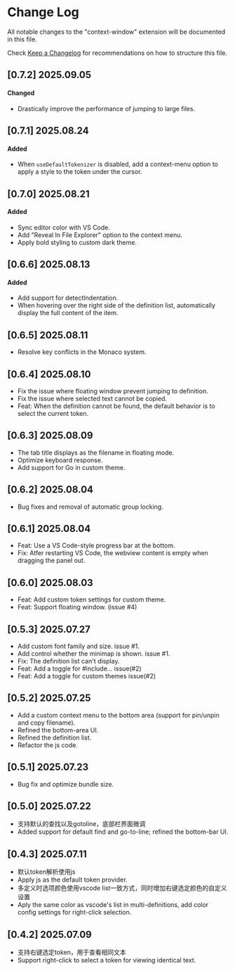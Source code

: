 # Change Log

All notable changes to the "context-window" extension will be documented in this file.

Check [Keep a Changelog](http://keepachangelog.com/) for recommendations on how to structure this file.

## [0.7.2] 2025.09.05

#### Changed

- Drastically improve the performance of jumping to large files.

## [0.7.1] 2025.08.24

#### Added

- When `useDefaultTokenizer` is disabled, add a context-menu option to apply a style to the token under the cursor.

## [0.7.0] 2025.08.21

#### Added

- Sync editor color with VS Code.
- Add "Reveal In File Explorer" option to the context menu.
- Apply bold styling to custom dark theme.

## [0.6.6] 2025.08.13

#### Added

- Add support for detectIndentation.
- When hovering over the right side of the definition list, automatically display the full content of the item.

## [0.6.5] 2025.08.11

- Resolve key conflicts in the Monaco system.

## [0.6.4] 2025.08.10

- Fix the issue where floating window prevent jumping to definition.
- Fix the issue where selected text cannot be copied.
- Feat: When the definition cannot be found, the default behavior is to select the current token.

## [0.6.3] 2025.08.09

- The tab title displays as the filename in floating mode.
- Optimize keyboard response.
- Add support for Go in custom theme.

## [0.6.2] 2025.08.04

- Bug fixes and removal of automatic group locking.

## [0.6.1] 2025.08.04

- Feat: Use a VS Code-style progress bar at the bottom.
- Fix: Atfer restarting VS Code, the webview content is empty when dragging the panel out.

## [0.6.0] 2025.08.03

- Feat: Add custom token settings for custom theme. 
- Feat: Support floating window. (issue #4)

## [0.5.3] 2025.07.27

- Add custom font family and size. issue #1.
- Add control whether the minimap is shown. issue #1.
- Fix: The definition list can't display.
- Feat: Add a toggle for #include... issue(#2)
- Feat: Add a toggle for custom themes issue(#2)

## [0.5.2] 2025.07.25

- Add a custom context menu to the bottom area (support for pin/unpin and copy filename).
- Refined the bottom-area UI.
- Refined the definition list.
- Refactor the js code.

## [0.5.1] 2025.07.23

- Bug fix and optimize bundle size.

## [0.5.0] 2025.07.22

- 支持默认的查找以及gotoline，底部栏界面微调
- Added support for default find and go-to-line; refined the bottom-bar UI.

## [0.4.3] 2025.07.11

- 默认token解析使用js
- Apply js as the default token provider.
- 多定义时选项颜色使用vscode list一致方式，同时增加右键选定颜色的自定义设置
- Aply the same color as vscode's list in multi-definitions, add color config settings for right-click selection.

## [0.4.2] 2025.07.09

- 支持右键选定token，用于查看相同文本
- Support right-click to select a token for viewing identical text.